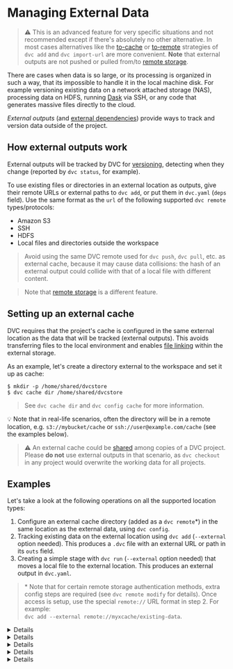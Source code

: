 # Managing External Data

> ⚠️ This is an advanced feature for very specific situations and not
> recommended except if there's absolutely no other alternative. In most cases
> alternatives like the
> [to-cache](/doc/command-reference/add#example-transfer-to-the-cache) or
> [to-remote](/doc/command-reference/add#example-transfer-to-remote-storage)
> strategies of `dvc add` and `dvc import-url` are more convenient. **Note**
> that external outputs are not pushed or pulled from/to
> [remote storage](/doc/command-reference/remote).

There are cases when data is so large, or its processing is organized in such a
way, that its impossible to handle it in the local machine disk. For example
versioning existing data on a network attached storage (NAS), processing data on
HDFS, running [Dask](https://dask.org/) via SSH, or any code that generates
massive files directly to the cloud.

_External outputs_ (and
[external dependencies](/doc/user-guide/external-dependencies)) provide ways to
track and version data outside of the <abbr>project</abbr>.

## How external outputs work

External <abbr>outputs</abbr> will be tracked by DVC for
[versioning](/doc/use-cases/versioning-data-and-model-files), detecting when
they change (reported by `dvc status`, for example).

To use existing files or directories in an external location as outputs, give
their remote URLs or external paths to `dvc add`, or put them in `dvc.yaml`
(`deps` field). Use the same format as the `url` of the following supported
`dvc remote` types/protocols:

- Amazon S3
- SSH
- HDFS
- Local files and directories outside the workspace

> Avoid using the same DVC remote used for `dvc push`, `dvc pull`, etc. as
> external cache, because it may cause data collisions: the hash of an external
> output could collide with that of a local file with different content.

> Note that [remote storage](/doc/command-reference/remote) is a different
> feature.

## Setting up an external cache

DVC requires that the project's <abbr>cache</abbr> is configured in the same
external location as the data that will be tracked (external outputs). This
avoids transferring files to the local environment and enables
[file linking](/doc/user-guide/large-dataset-optimization) within the external
storage.

As an example, let's create a directory external to the workspace and set it up
as cache:

```dvc
$ mkdir -p /home/shared/dvcstore
$ dvc cache dir /home/shared/dvcstore
```

> See `dvc cache dir` and `dvc config cache` for more information.

💡 Note that in real-life scenarios, often the directory will be in a remote
location, e.g. `s3://mybucket/cache` or `ssh://user@example.com/cache` (see the
examples below).

> ⚠️ An external cache could be
> [shared](/doc/user-guide/how-to/share-a-dvc-cache) among copies of a DVC
> project. Please **do not** use external outputs in that scenario, as
> `dvc checkout` in any project would overwrite the working data for all
> projects.

## Examples

Let's take a look at the following operations on all the supported location
types:

1. Configure an external <abbr>cache</abbr> directory (added as a
   `dvc remote`\*) in the same location as the external data, using
   `dvc config`.
2. Tracking existing data on the external location using `dvc add` (`--external`
   option needed). This produces a `.dvc` file with an external URL or path in
   its `outs` field.
3. Creating a simple stage with `dvc run` (`--external` option needed) that
   moves a local file to the external location. This produces an external output
   in `dvc.yaml`.

> \* Note that for certain remote storage authentication methods, extra config
> steps are required (see `dvc remote modify` for details). Once access is
> setup, use the special `remote://` URL format in step 2. For example:  
> `dvc add --external remote://myxcache/existing-data`.

<details>

### Click for Amazon S3

```dvc
$ dvc remote add s3cache s3://mybucket/cache
$ dvc config cache.s3 s3cache

$ dvc add --external s3://mybucket/existing-data

$ dvc run -d data.txt \
          --external \
          -o s3://mybucket/data.txt \
          aws s3 cp data.txt s3://mybucket/data.txt
```

</details>

<details>

### Click for SSH

```dvc
$ dvc remote add sshcache ssh://user@example.com/cache
$ dvc config cache.ssh sshcache

$ dvc add --external ssh://user@example.com/existing-data

$ dvc run -d data.txt \
          --external \
          -o ssh://user@example.com/data.txt \
          scp data.txt user@example.com:/data.txt
```

⚠️ DVC requires both SSH and SFTP access to work with remote SSH locations.
Please check that you are able to connect both ways with tools like `ssh` and
`sftp` (GNU/Linux).

> Note that your server's SFTP root might differ from its physical root (`/`).

</details>

<details>

### Click for HDFS

```dvc
$ dvc remote add hdfscache hdfs://user@example.com/cache
$ dvc config cache.hdfs hdfscache

$ dvc add --external hdfs://user@example.com/existing-data

$ dvc run -d data.txt \
          --external \
          -o hdfs://user@example.com/data.txt \
          hdfs fs -copyFromLocal \
                  data.txt \
                  hdfs://user@example.com/data.txt
```

Note that as long as there is a `hdfs://...` URL for your data, DVC can handle
it. So systems like Hadoop, Hive, and HBase are supported!

</details>

<details>

### Click for WebHDFS

```dvc
$ dvc remote add webhdfscache webhdfs://user@example.com/cache
$ dvc config cache.webhdfs webhdfscache

$ dvc add --external webhdfs://user@example.com/existing-data

$ dvc run -d data.txt \
          --external \
          -o webhdfs://user@example.com/data.txt \
          curl --upload-file data.txt \
              "http://user@example.com:50075/webhdfs/v1/data.txt?op=CREATE"
```

</details>

<details>

### Click for local file system paths

The default <abbr>cache</abbr> is in `.dvc/cache`, so there is no need to set a
custom cache location for local paths outside of your project.

> Except for external data on different storage devices or partitions mounted on
> the same file system (e.g. `/mnt/raid/data`). In that case please setup an
> external cache in that same drive to enable
> [file links](/doc/user-guide/large-dataset-optimization#file-link-types-for-the-dvc-cache)
> and avoid copying data.

```dvc
$ dvc add --external /home/shared/existing-data

$ dvc run -d data.txt \
          --external \
          -o /home/shared/data.txt \
          cp data.txt /home/shared/data.txt
```

</details>
